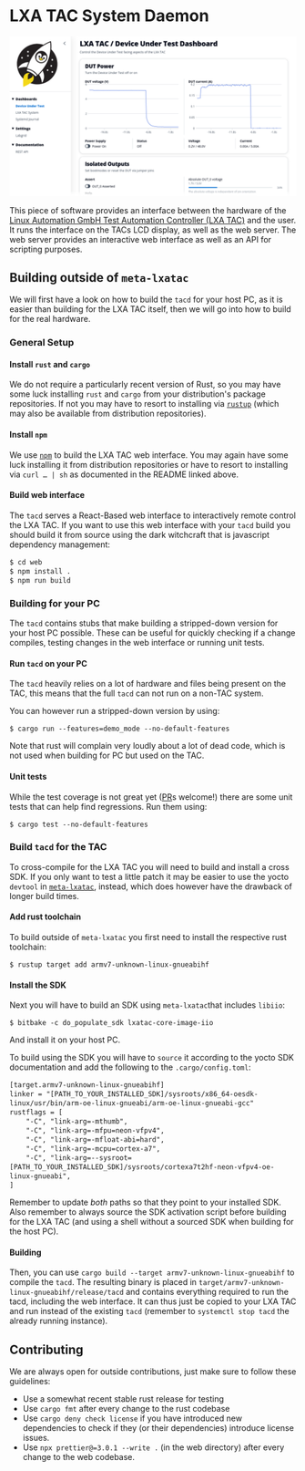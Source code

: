 LXA TAC System Daemon
=====================

![Web Interface Screenshot](screenshots/web-interface.png?raw=true "Web Interface")

This piece of software provides an interface between the hardware of the
[Linux Automation GmbH Test Automation Controller (LXA TAC)](https://www.linux-automation.com/en/products/lxa-tac.html)
and the user.
It runs the interface on the TACs LCD display, as well as the web server.
The web server provides an interactive web interface as well as an API
for scripting purposes.


Building outside of `meta-lxatac`
---------------------------------

We will first have a look on how to build the `tacd` for your host PC,
as it is easier than building for the LXA TAC itself, then we will go
into how to build for the real hardware.

### General Setup

#### Install `rust` and `cargo`

We do not require a particularly recent version of Rust, so you may have some
luck installing `rust` and `cargo` from your distribution's package
repositories. If not you may have to resort to installing via
[`rustup`](https://www.rust-lang.org/tools/install) (which may also be
available from distribution repositories).

#### Install `npm`

We use [`npm`](https://github.com/npm/cli) to build the LXA TAC web interface.
You may again have some luck installing it from distribution repositories or
have to resort to installing via `curl … | sh` as documented in the README
linked above.

#### Build web interface

The `tacd` serves a React-Based web interface to interactively remote control
the LXA TAC.
If you want to use this web interface with your `tacd` build you should build it
from source using the dark witchcraft that is javascript dependency management:

    $ cd web
    $ npm install .
    $ npm run build

### Building for your PC

The `tacd` contains stubs that make building a stripped-down version for your
host PC possible. These can be useful for quickly checking if a change
compiles, testing changes in the web interface or running unit tests.

#### Run `tacd` on your PC

The `tacd` heavily relies on a lot of hardware and files being present on the
TAC, this means that the full `tacd` can not run on a non-TAC system.

You can however run a stripped-down version by using:

    $ cargo run --features=demo_mode --no-default-features

Note that rust will complain very loudly about a lot of dead code,
which is not used when building for PC but used on the TAC.

#### Unit tests

While the test coverage is not great yet ([PR](https://github.com/linux-automation/tacd/pulls)s
 welcome!) there are some unit tests that can help find regressions.
Run them using:

    $ cargo test --no-default-features

### Build `tacd` for the TAC

To cross-compile for the LXA TAC you will need to build and install a cross
SDK. If you only want to test a little patch it may be easier to use the
yocto `devtool` in [`meta-lxatac`](https://github.com/linux-automation/meta-lxatac),
instead, which does however have the drawback of longer build times.

#### Add rust toolchain

To build outside of `meta-lxatac` you first need to install the respective rust
toolchain:

    $ rustup target add armv7-unknown-linux-gnueabihf

#### Install the SDK

Next you will have to build an SDK using `meta-lxatac`that includes `libiio`:

    $ bitbake -c do_populate_sdk lxatac-core-image-iio

And install it on your host PC.

To build using the SDK you will have to `source` it according to the yocto SDK
documentation and add the following to the `.cargo/config.toml`:

    [target.armv7-unknown-linux-gnueabihf]
    linker = "[PATH_TO_YOUR_INSTALLED_SDK]/sysroots/x86_64-oesdk-linux/usr/bin/arm-oe-linux-gnueabi/arm-oe-linux-gnueabi-gcc"
    rustflags = [
        "-C", "link-arg=-mthumb",
        "-C", "link-arg=-mfpu=neon-vfpv4",
        "-C", "link-arg=-mfloat-abi=hard",
        "-C", "link-arg=-mcpu=cortex-a7",
        "-C", "link-arg=--sysroot=[PATH_TO_YOUR_INSTALLED_SDK]/sysroots/cortexa7t2hf-neon-vfpv4-oe-linux-gnueabi",
    ]

Remember to update *both* paths so that they point to your installed SDK.
Also remember to always source the SDK activation script before building for
the LXA TAC (and using a shell without a sourced SDK when building for the host
PC).

#### Building

Then, you can use `cargo build --target armv7-unknown-linux-gnueabihf` to
compile the `tacd`.
The resulting binary is placed in `target/armv7-unknown-linux-gnueabihf/release/tacd`
and contains everything required to run the tacd, including the web interface.
It can thus just be copied to your LXA TAC and run instead of the existing
`tacd` (remember to `systemctl stop tacd` the already running instance).

Contributing
------------

We are always open for outside contributions, just make sure to follow these
guidelines:

- Use a somewhat recent stable rust release for testing
- Use `cargo fmt` after every change to the rust codebase
- Use `cargo deny check license` if you have introduced new dependencies to
  check if they (or their dependencies) introduce license issues.
- Use `npx prettier@=3.0.1 --write .` (in the web directory) after every
  change to the web codebase.
